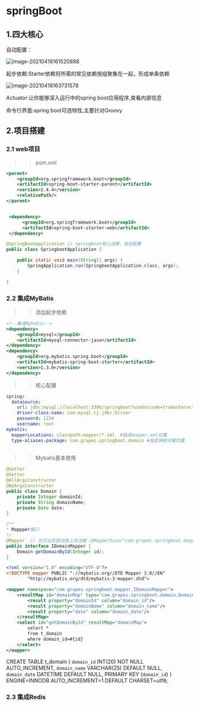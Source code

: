 # springBoot

## 1.四大核心

自动配置：

![image-20210418161520888](C:\Users\文文\AppData\Roaming\Typora\typora-user-images\image-20210418161520888.png)

起步依赖:Starter依赖将所需的常见依赖按组聚集在一起，形成单条依赖

![image-20210418163731578](C:\Users\文文\AppData\Roaming\Typora\typora-user-images\image-20210418163731578.png)



Actuator:让你能够深入运行中的spring boot应用程序,查看内部信息

命令行界面:spring boot可选特性,主要针对Groovy

## 2.项目搭建

### 2.1 web项目

> > pom.xml

```xml
<parent>
    <groupId>org.springframework.boot</groupId>
    <artifactId>spring-boot-starter-parent</artifactId>
    <version>2.4.4</version>
    <relativePath/>
</parent>


 <dependency>
      <groupId>org.springframework.boot</groupId>
      <artifactId>spring-boot-starter-web</artifactId>
 </dependency>
```

```java
@SpringBootApplication // springboot核心注解，自动配置
public class SpringbootApplication {

    public static void main(String[] args) {
        SpringApplication.run(SpringbootApplication.class, args);
    }

}
```

### 2.2 集成MyBatis

> > 添加起步依赖

```xml
<!--集成Mybatis-->
<dependency>
    <groupId>mysql</groupId>
    <artifactId>mysql-connector-java</artifactId>
</dependency>
<dependency>
    <groupId>org.mybatis.spring.boot</groupId>
    <artifactId>mybatis-spring-boot-starter</artifactId>
    <version>1.3.0</version>
</dependency>
```

> > 核心配置

```yaml
spring:
  datasource:
    url: jdbc:mysql://localhost:3306/springboot?useUnicode=true&characterEncoding=utf-8&zeroDateTimeBehavior=convertToNull&allowMultiQueries=true
    driver-class-name: com.mysql.cj.jdbc.Driver
    password: 1234
    username: root
mybatis:
  mapperLocations: classpath:mapper/*.xml  #指定mapper.xml位置
  type-aliases-package: com.grapes.springboot.domain #指定映射对象位置
  
```

> > Mybatis基本使用

```java
@Getter
@Setter
@AllArgsConstructor
@NoArgsConstructor
public class Domain {
    private Integer domainId;
    private String domainName;
    private Date date;
}
```

```java
/**
* Mappper接口
*/
@Mapper  // 也可以在启动类上加注解：@MapperScan("com.grapes.springboot.mapper")，总之是交给      // spring管理即可
public interface IDomainMapper {
    Domain getDomainById(Integer id);
}
```

```xml
<?xml version="1.0" encoding="UTF-8"?>
<!DOCTYPE mapper PUBLIC "-//mybatis.org//DTD Mapper 3.0//EN"
        "http://mybatis.org/dtd/mybatis-3-mapper.dtd">

<mapper namespace="com.grapes.springboot.mapper.IDomainMapper">
    <resultMap id="domainMap" type="com.grapes.springboot.domain.Domain">
        <result property="domainId" column="domain_id"/>
        <result property="domainName" column="domain_name"/>
        <result property="date" column="domain_date"/>
    </resultMap>
    <select id="getDomainById" resultMap="domainMap">
        select *
        from t_domain
        where domain_id=#{id}
    </select>
</mapper>
```

CREATE TABLE t_domain (
  `domain_id` INT(20) NOT NULL AUTO_INCREMENT,
  `domain_name` VARCHAR(25) DEFAULT NULL,
  `domain_date` DATETIME DEFAULT NULL,
  PRIMARY KEY (`domain_id`)
) ENGINE=INNODB AUTO_INCREMENT=1 DEFAULT CHARSET=utf8;

### 2.3 集成Redis



